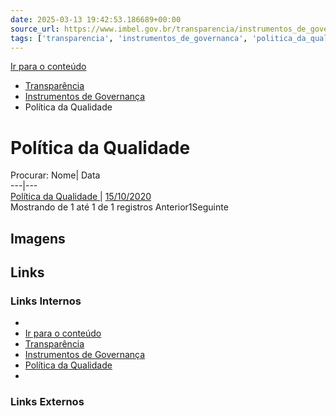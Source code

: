 ```yaml
---
date: 2025-03-13 19:42:53.186689+00:00
source_url: https://www.imbel.gov.br/transparencia/instrumentos_de_governanca/politica_da_qualidade
tags: ['transparencia', 'instrumentos_de_governanca', 'politica_da_qualidade']
---
```


[](https://www.imbel.gov.br/transparencia/instrumentos_de_governanca/politica_da_qualidade)
[Ir para o conteúdo](https://www.imbel.gov.br/transparencia/instrumentos_de_governanca/politica_da_qualidade#conteudo)
  * [ Transparência](https://www.imbel.gov.br/transparencia)
  * [ Instrumentos de Governança](https://www.imbel.gov.br/transparencia/instrumentos_de_governanca)
  * Política da Qualidade


# Política da Qualidade
Procurar:
Nome| Data  
---|---  
[ Política da Qualidade ](https://www.imbel.gov.br/storage/transparencia/1684843373.pdf) | [15/10/2020](https://www.imbel.gov.br/storage/transparencia/1684843373.pdf)  
Mostrando de 1 até 1 de 1 registros
Anterior1Seguinte
[ ](https://www.imbel.gov.br/transparencia/instrumentos_de_governanca/politica_da_qualidade#home)


## Imagens



## Links

### Links Internos

- [](https://www.imbel.gov.br/transparencia/instrumentos_de_governanca/politica_da_qualidade)
- [Ir para o conteúdo](https://www.imbel.gov.br/transparencia/instrumentos_de_governanca/politica_da_qualidade#conteudo)
- [Transparência](https://www.imbel.gov.br/transparencia)
- [Instrumentos de Governança](https://www.imbel.gov.br/transparencia/instrumentos_de_governanca)
- [Política da Qualidade](https://www.imbel.gov.br/storage/transparencia/1684843373.pdf)
- [](https://www.imbel.gov.br/transparencia/instrumentos_de_governanca/politica_da_qualidade#home)

### Links Externos


